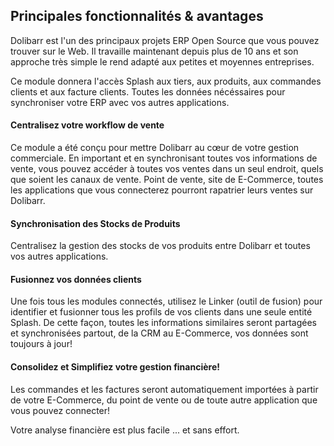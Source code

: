 ## Principales fonctionnalités & avantages

Dolibarr est l'un des principaux projets ERP Open Source que vous pouvez trouver sur le Web. Il travaille maintenant depuis plus de 10 ans et son approche très simple le rend adapté aux petites et moyennes entreprises.  

Ce module donnera l'accès Splash aux tiers, aux produits, aux commandes clients et aux facture clients. Toutes les données nécéssaires pour synchroniser votre ERP avec vos autres applications.

#### Centralisez votre workflow de vente

Ce module a été conçu pour mettre Dolibarr au cœur de votre gestion commerciale. 
En important et en synchronisant toutes vos informations de vente, vous pouvez accéder à toutes vos ventes dans un seul endroit, quels que soient les canaux de vente. 
Point de vente, site de E-Commerce, toutes les applications que vous connecterez pourront rapatrier leurs ventes sur Dolibarr.

#### Synchronisation des Stocks de Produits
Centralisez la gestion des stocks de vos produits entre Dolibarr et toutes vos autres applications.

#### Fusionnez vos données clients
Une fois tous les modules connectés, utilisez le Linker (outil de fusion) pour identifier et fusionner tous les profils de vos clients dans une seule entité Splash.
De cette façon, toutes les informations similaires seront partagées et synchronisées partout, de la CRM au E-Commerce, vos données sont toujours à jour!

#### Consolidez et Simplifiez votre gestion financière!

Les commandes et les factures seront automatiquement importées à partir de votre E-Commerce, du point de vente ou de toute autre application que vous pouvez connecter!

Votre analyse financière est plus facile ... et sans effort.

